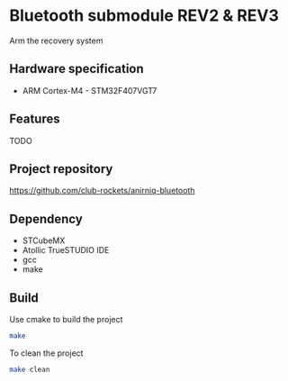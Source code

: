 # Bluetooth submodule REV2 & REV3

Arm the recovery system

## Hardware specification
- ARM Cortex-M4 - STM32F407VGT7

## Features

TODO

## Project repository

https://github.com/club-rockets/anirniq-bluetooth

## Dependency

- STCubeMX
- Atollic TrueSTUDIO IDE
- gcc
- make

## Build

Use cmake to build the project

```bash
make
```

To clean the project

```bash
make clean
```
